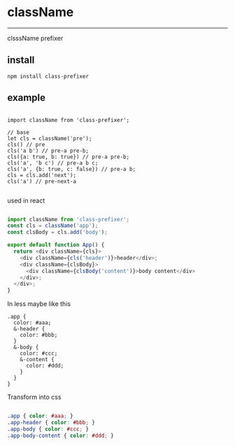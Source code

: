 # className
---

clsssName prefixer

## install

```
npm install class-prefixer
```

## example

```javascrpt

import className from 'class-prefixer';

// base
let cls = className('pre');
cls() // pre
cls('a b') // pre-a pre-b;
cls({a: true, b: true}) // pre-a pre-b;
cls('a', 'b c') // pre-a b c;
cls('a', {b: true, c: false}) // pre-a b;
cls = cls.add('next');
cls('a') // pre-next-a
  
```

used in react

```javascript

import className from 'class-prefixer';
const cls = className('app');
const clsBody = cls.add('body');

export default function App() {
  return <div className={cls}>
    <div className={cls('header')}>header</div>;
    <div className={clsBody}>
      <div className={clsBody('content')}>body content</div>
    </div>;
  </div>;
}

```

In less maybe like this

```less
.app {
  color: #aaa;
  &-header {
    color: #bbb;
  }
  &-body {
    color: #ccc;
    &-content {
      color: #ddd;
    }
  }
}
```
Transform into css

```css

.app { color: #aaa; }
.app-header { color: #bbb; }
.app-body { color: #ccc; }
.app-body-content { color: #ddd; }

```

